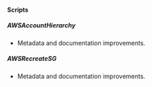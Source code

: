 
#### Scripts

##### AWSAccountHierarchy

- Metadata and documentation improvements.
##### AWSRecreateSG

- Metadata and documentation improvements.
